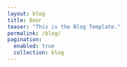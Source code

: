 ```yaml
---
layout: blog
title: Блог
teaser: "This is the Blog Template."
permalink: /blog/
pagination:
  enabled: true
  collection: blog
---
```

